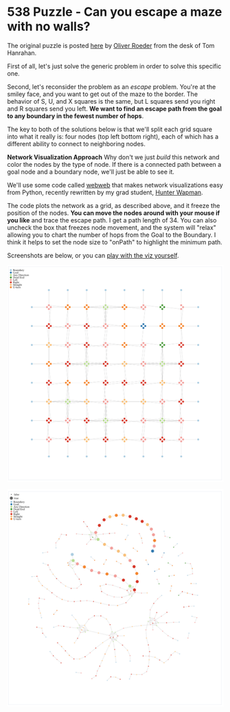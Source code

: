 # 538 Puzzle - Can you escape a maze with no walls?

The original puzzle is posted [here](https://fivethirtyeight.com/features/can-you-escape-a-maze-without-walls/) by [Oliver Roeder](http://twitter.com/ollie) from the desk of Tom Hanrahan.

First of all, let's just solve the generic problem in order to solve this specific one. 

Second, let's reconsider the problem as an *escape* problem. You're at the smiley face, and you want to get out of the maze to the border. The behavior of S, U, and X squares is the same, but L squares send you right and R squares send you left. **We want to find an escape path from the goal to any boundary in the fewest number of hops**.

The key to both of the solutions below is that we'll split each grid square into what it really is: four nodes (top left bottom right), each of which has a different ability to connect to neighboring nodes. 

**Network Visualization Approach**
Why don't we just *build* this network and color the nodes by the type of node. If there is a connected path between a goal node and a boundary node, we'll just be able to see it. 

We'll use some code called [webweb](https://webwebpage.github.io) that makes network visualizations easy from Python, recently rewritten by my grad student, [Hunter Wapman](http://twitter.com/hneutr). 

The code plots the network as a grid, as described above, and it freeze the position of the nodes. **You can move the nodes around with your mouse if you like** and trace the escape path. I get a path length of 34. You can also uncheck the box that freezes node movement, and the system will "relax" allowing you to chart the number of hops from the Goal to the Boundary. I think it helps to set the node size to "onPath" to highlight the minimum path.

Screenshots are below, or you can [play with the viz yourself](http://danlarremore.com/538Maze.html).

![grid view](grid.png)

![relaxed view](relaxed.png)
